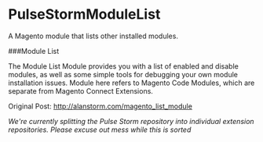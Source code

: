 PulseStormModuleList
=================

A Magento module that lists other installed modules. 

###Module List

The Module List Module provides you with a list of enabled and disable modules, as well as some simple tools for debugging your own module installation issues.  Module here refers to Magento Code Modules, which are separate from Magento Connect Extensions. 

Original Post: http://alanstorm.com/magento_list_module

*We're currently splitting the Pulse Storm repository into individual extension repositories.  Please excuse out mess while this is sorted*